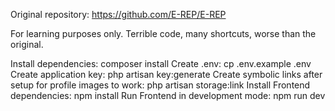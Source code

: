 Original repository: https://github.com/E-REP/E-REP

For learning purposes only. Terrible code, many shortcuts, worse than the original.

Install dependencies: composer install
Create .env: cp .env.example .env
Create application key: php artisan key:generate
Create symbolic links after setup for profile images to work: php artisan storage:link
Install Frontend dependencies: npm install
Run Frontend in development mode: npm run dev
